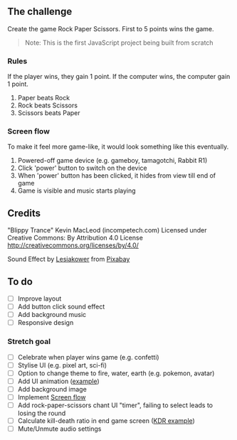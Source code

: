 ## The challenge
Create the game Rock Paper Scissors. First to 5 points wins the game.

> Note: This is the first JavaScript project being built from scratch

### Rules
If the player wins, they gain 1 point. If the computer wins, the computer gain 1 point.

1. Paper beats Rock
2. Rock beats Scissors
3. Scissors beats Paper

### Screen flow
To make it feel more game-like, it would look something like this eventually.
1. Powered-off game device (e.g. gameboy, tamagotchi, Rabbit R1)
2. Click 'power' button to switch on the device
3. When 'power' button has been clicked, it hides from view till end of game
4. Game is visible and music starts playing

## Credits
"Blippy Trance" Kevin MacLeod (incompetech.com)
Licensed under Creative Commons: By Attribution 4.0 License
http://creativecommons.org/licenses/by/4.0/

Sound Effect by <a href="https://pixabay.com/users/lesiakower-25701529/?utm_source=link-attribution&utm_medium=referral&utm_campaign=music&utm_content=145251">Lesiakower</a> from <a href="https://pixabay.com/sound-effects//?utm_source=link-attribution&utm_medium=referral&utm_campaign=music&utm_content=145251">Pixabay</a>

## To do
- [ ] Improve layout
- [ ] Add button click sound effect
- [ ] Add background music
- [ ] Responsive design
### Stretch goal
- [ ] Celebrate when player wins game (e.g. confetti)
- [ ] Stylise UI (e.g. pixel art, sci-fi)
- [ ] Option to change theme to fire, water, earth (e.g. pokemon, avatar)
- [ ] Add UI animation ([example](https://www.artstation.com/artwork/GaN6yN))
- [ ] Add background image
- [ ] Implement [Screen flow](#screen-flow)
- [ ] Add rock-paper-scissors chant UI "timer", failing to select leads to losing the round
- [ ] Calculate kill-death ratio in end game screen ([KDR example](https://preview.redd.it/whats-everyones-kills-to-death-ratio-like-v0-j9kb6ca347xb1.jpg?width=1080&crop=smart&auto=webp&s=d53763b77bb1f55288bc1b410e915d0c6c32f6c5))
- [ ] Mute/Unmute audio settings
